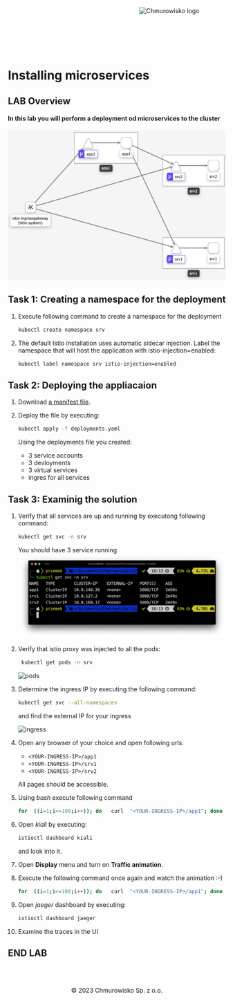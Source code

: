 <img src="../../../img/logo.png" alt="Chmurowisko logo" width="200" align="right">
<br><br>
<br><br>
<br><br>

# Installing microservices

## LAB Overview

#### In this lab you will perform a deployment od microservices to the cluster

![application](img/app_components.png)

## Task 1: Creating a namespace for the deployment
1. Execute following command to create a namespace for the deployment
    
    ```bash
    kubectl create namespace srv
    ```

2. The default Istio installation uses automatic sidecar injection. Label the namespace that will host the application with istio-injection=enabled:
    
    ```bash
    kubectl label namespace srv istio-injection=enabled
    ```

## Task 2: Deploying the appliacaion
1. Download [a manifest file](files/k8s/deployments.yaml).
2. Deploy the file by executing:
    
    ```bash
    kubectl apply -f deployments.yaml
    ```
    
    Using the deployments file you created:
   * 3 service accounts
   * 3 devloyments
   * 3 virtual services
   * ingres for all services

## Task 3: Examinig the solution
1. Verify that all services are up and running by executong following command:
    
    ```bash
    kubectl get svc -n srv
    ```
    
    You should have 3 service running
    ![services](img/app_services.png)

2. Verify that istio proxy was injected to all the pods:
   
   ```bash
    kubectl get pods -n srv
    ```

    ![pods](img/app_pods.png)


3. Determine the ingress IP by executing the following command:
    
    ```bash
    kubectl get svc --all-namespaces
    ```

    and find the external IP for your ingress
    
    ![ingress](img/ingress_ip.png)


4. Open any browser of your choice and open following urls:
   * ``<YOUR-INGRESS-IP>/app1``
   * ``<YOUR-INGRESS-IP>/srv1``
   * ``<YOUR-INGRESS-IP>/srv2``

    All pages should be accessible.

5. Using *bash* execute following command
    
    ```bash
    for  ((i=1;i<=100;i++)); do   curl  "<YOUR-INGRESS-IP>/app1"; done
    ```

6. Open *kiali* by executing:
    
    ```bash
    istioctl dashboard kiali
    ```

    and look into it.
7. Open **Display** menu and turn on **Traffic animation**.
8. Execute the following command once again and watch the animation :-)
    
    ```bash
    for  ((i=1;i<=100;i++)); do   curl  "<YOUR-INGRESS-IP>/app1"; done
    ```

9. Open *jaeger* dashboard by executing:
    
    ```bash
    istioctl dashboard jaeger
    ```

10. Examine the traces in the UI

## END LAB

<br><br>
<center><p>&copy; 2023 Chmurowisko Sp. z o.o.<p></center>
